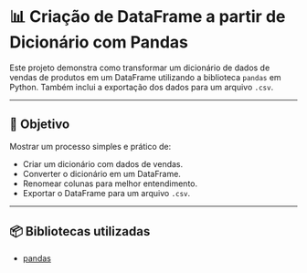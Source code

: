 # 📊 Criação de DataFrame a partir de Dicionário com Pandas

Este projeto demonstra como transformar um dicionário de dados de vendas de produtos em um DataFrame utilizando a biblioteca `pandas` em Python. Também inclui a exportação dos dados para um arquivo `.csv`.

---

## 🧠 Objetivo

Mostrar um processo simples e prático de:

- Criar um dicionário com dados de vendas.
- Converter o dicionário em um DataFrame.
- Renomear colunas para melhor entendimento.
- Exportar o DataFrame para um arquivo `.csv`.

---

## 📦 Bibliotecas utilizadas

- [pandas](https://pandas.pydata.org/)
